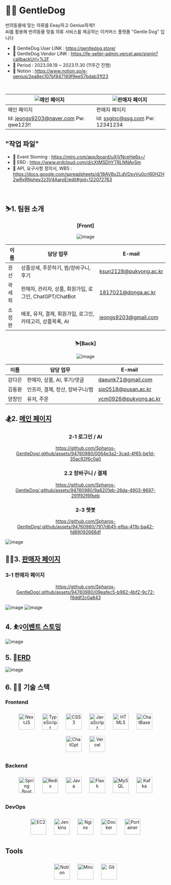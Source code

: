 # 🐕‍🦺 GentleDog
반려동물에 맞는 의류를 Eeay하고 Genius하게!!<br>
AI를 활용해 반려동물 맞춤 의류 서비스를 제공하는 이커머스 플랫폼 "Gentle Dog" 입니다

- 🔗 GentleDog User LINK : https://gentledog.store/
- 🔗 GentleDog Vendor LINK : https://fe-seller-admin.vercel.app/signin?callbackUrl=%2F
- 🎼 Period : 2023.09.19 ~ 2023.11.30 (11주간 진행)
- 📑 Notion : https://www.notion.so/e-genius/2ea8ec107bf847169f9ee57bdab31f23
<br>

| ![메인 페이지](https://github.com/Spharos-GentleDog/.github/assets/94760980/ecd3d4ef-2c0b-4f36-b211-4fe4034bccf8) | ![판매자 페이지](https://github.com/Spharos-GentleDog/.github/assets/94760980/38e9494b-0360-4b38-81ff-ea1574ba97f9) |
| --- | --- |
| 메인 페이지 | 판매자 페이지 |
| Id: jeongs9203@naver.com Pw: qwe123!! | Id: ssginc@ssg.com Pw: 12341234 |


## "작업 파일"
- 📑 Event Stoming : https://miro.com/app/board/uXjVNceHe6s=/
- 📑 ERD : https://www.erdcloud.com/d/cXtMSDhYTRLNNAySm
- 📑 API, 요구사항 정의서, WBS : https://docs.google.com/spreadsheets/d/18AVBxZLdVDsvVu0crl60HZH2wRxRNshey2z3V4AaroE/edit#gid=122072763
<br>



## ⛷1. 팀원 소개
<div align="center">  
  
### [Front]

![image](https://github.com/Spharos-GentleDog/.github/assets/94760980/34a9c91a-a5f6-4870-87d1-9fcb4ca0a7e2)


| 이름   | 담당 업무                                       | E-mail                   |
|--------|--------------------------------------------------|--------------------------|
| 권선   | 상품상세, 주문하기, 찜/장바구니, 후기          | ksun2128@pukyong.ac.kr  |
| 곽세희 | 판매자, 관리자, 상품, 회원가입, 로그인, ChatGPT/ChatBot | 1817021@donga.ac.kr    |
| 소정완 | 배포, 유저, 결제, 회원가입, 로그인, 카테고리, 상품목록, AI | jeongs9203@gmail.com   |


  
### ⛷[Back]
  
![image](https://github.com/Spharos-GentleDog/.github/assets/94760980/bebdb806-2550-49ea-89be-6a88053e7f18)


| 이름    | 담당 업무                            | E-mail                     |
|---------|-------------------------------------|----------------------------|
| 강다은   | 판매자, 상품, AI, 후기/댓글       | daeunk71@gmail.com         |
| 김동환   | 인프라, 결제, 정산, 장바구니/찜  | sip0518@pusan.ac.kr        |
| 양창민   | 유저, 주문                          | ycm0926@pukyong.ac.kr      |

</div>

## 🏂2. [메인 페이지](https://gentledog.store/)

<div align="center">  
  
### 2-1 로그인 / AI
https://github.com/Spharos-GentleDog/.github/assets/94760980/0064e3a2-3cad-4f65-be1d-35ac92f6c0a0


### 2.2 장바구니 / 결제
https://github.com/Spharos-GentleDog/.github/assets/94760980/9a6201eb-26da-4903-8697-291f92f6fbeb

### 2-3 챗봇
https://github.com/Spharos-GentleDog/.github/assets/94760980/7917d645-efba-411b-ba42-fd89092668df
</div>

![image](https://github.com/Spharos-GentleDog/.github/assets/94760980/da466ed9-abe5-42de-9c64-28948ad01f40)

## 🏊‍♀️3. [판매자 페이지](https://fe-seller-admin.vercel.app/signin?callbackUrl=%2F/)

### 3-1 판매자 페이지
<div align="center">  
  
https://github.com/Spharos-GentleDog/.github/assets/94760980/09eafec5-b962-4bf2-9c72-f8ddf2c0a843

</div>
  
![image](https://github.com/Spharos-GentleDog/.github/assets/94760980/a59fc843-d137-44ca-bdf7-7283c1187774)
![image](https://github.com/Spharos-GentleDog/.github/assets/94760980/767605a1-753e-4586-adf1-d07a0be3a041)


## 4. ⛹️‍♀️[이벤트 스토밍](https://miro.com/app/board/uXjVNceHe6s=/?share_link_id=300445028113)

![image](https://github.com/Spharos-GentleDog/.github/assets/94760980/8fde5f34-ec9b-4a4d-a984-e272f5cda617)

## 5. 🚴<a href=//www.erdcloud.com/d/cXtMSDhYTRLNNAySm>ERD</a>

![image](https://github.com/Spharos-GentleDog/.github/assets/94760980/dcffa8c0-c5bb-41bb-8b66-e5671a29c480)


## 6. 🏋️‍♂️ 기술 스택
### Frontend  

<div align="center">  
  <a href="https://nextjs.org/" target="_blank"><img style="margin: 10px" src="https://profilinator.rishav.dev/skills-assets/nextjs.png" alt="NextJS" height="50" /></a> 
  <a href="https://www.typescriptlang.org/" target="_blank"><img style="margin: 10px" src="https://profilinator.rishav.dev/skills-assets/typescript-original.svg" alt="TypeScript" height="50" /></a>  
  <a href="https://www.w3schools.com/css/" target="_blank"><img style="margin: 10px" src="https://profilinator.rishav.dev/skills-assets/css3-original-wordmark.svg" alt="CSS3" height="50" /></a>  
  <a href="https://www.javascript.com/" target="_blank"><img style="margin: 10px" src="https://profilinator.rishav.dev/skills-assets/javascript-original.svg" alt="JavaScript" height="50" /></a>  
  <a href="https://en.wikipedia.org/wiki/HTML5" target="_blank"><img style="margin: 10px" src="https://profilinator.rishav.dev/skills-assets/html5-original-wordmark.svg" alt="HTML5" height="50" /></a>
  <a href="https://www.chatbase.co/" target="_blank"><img style="margin: 10px" src="https://github.com/Spharos-GentleDog/.github/assets/94760980/907205d4-8fc4-4b4e-a739-a56623019090" alt="ChatBase" height="50" /></a>
  <a href="https://openai.com/blog/chatgpt" target="_blank"><img style="margin: 10px" src="https://github.com/Spharos-GentleDog/.github/assets/94760980/552dddd7-8644-4b91-9e89-8e4b74c41b3c" alt="ChatGpt" height="50" /></a>
  <a href="https://vercel.com/" target="_blank"><img style="margin: 10px" src="https://github.com/Spharos-GentleDog/.github/assets/94760980/5df9af75-416f-4203-89d7-268dd10b9a62" alt="Vercel" height="50" /></a>
</div>

### Backend  

<div align="center">  
  <a href="https://docs.spring.io/spring-framework/docs/3.0.x/reference/expressions.html#:~:text=The%20Spring%20Expression%20Language%20(SpEL,and%20basic%20string%20templating%20functionality." target="_blank"><img style="margin: 10px" src="https://profilinator.rishav.dev/skills-assets/springio-icon.svg" alt="Spring Boot" height="50" /></a>  
  <a href="https://redis.io/" target="_blank"><img style="margin: 10px" src="https://profilinator.rishav.dev/skills-assets/redis-original-wordmark.svg" alt="Redis" height="50" /></a>  
  <a href="https://www.java.com/" target="_blank"><img style="margin: 10px" src="https://profilinator.rishav.dev/skills-assets/java-original-wordmark.svg" alt="Java" height="50" /></a>
  <a href="https://flask-docs-kr.readthedocs.io/ko/latest/" target="_blank"><img style="margin: 10px" src="https://github.com/Spharos-GentleDog/.github/assets/94760980/9433a860-520b-4401-8be2-f699584bb045" alt="Flask" height="50" /></a>
  <a href="https://www.mysql.com/" target="_blank"><img style="margin: 10px" src="https://profilinator.rishav.dev/skills-assets/mysql-original-wordmark.svg" alt="MySQL" height="50" /></a>  
  <a href="https://kafka.apache.org/" target="_blank"><img style="margin: 10px" src="https://github.com/Spharos-GentleDog/.github/assets/94760980/23417f0a-22d9-49c9-819b-55b707eff3cc" alt="Kafka" height="50" /></a>  

</div>

### DevOps  

<div align="center">  
  <a href="https://aws.amazon.com/ko/pm/ec2/?gclid=CjwKCAiAmZGrBhAnEiwAo9qHiV7FlaOMCLtnnmFrFUegG66zM18yHzzGkd8zg4KbBCrEOLX91vzynBoCIEcQAvD_BwE&trk=4c74fd91-5632-4f18-ac76-a6c66c92e185&sc_channel=ps&ef_id=CjwKCAiAmZGrBhAnEiwAo9qHiV7FlaOMCLtnnmFrFUegG66zM18yHzzGkd8zg4KbBCrEOLX91vzynBoCIEcQAvD_BwE:G:s&s_kwcid=AL!4422!3!477203497843!e!!g!!ec2!11549843702!111422708806" target="_blank"><img style="margin: 10px" src="https://github.com/Spharos-GentleDog/.github/assets/94760980/4b502b35-bb9c-49f8-be80-b148602904ab" alt="EC2" height="50" /></a>  
  <a href="https://www.jenkins.io/" target="_blank"><img style="margin: 10px" src="https://profilinator.rishav.dev/skills-assets/jenkins-icon.svg" alt="Jenkins" height="50" /></a>  
  <a href="https://www.nginx.com/" target="_blank"><img style="margin: 10px" src="https://profilinator.rishav.dev/skills-assets/nginx-original.svg" alt="Nginx" height="50" /></a>
  <a href="https://www.docker.com/" target="_blank"><img style="margin: 10px" src="https://profilinator.rishav.dev/skills-assets/docker-original-wordmark.svg" alt="Docker" height="50" /></a>  
  <a href="https://www.portainer.io/" target="_blank"><img style="margin: 10px" src="https://github.com/Spharos-GentleDog/.github/assets/94760980/d09890fb-1ba5-492b-a640-e71141868e1b" alt="Portainer" height="50" /></a>  
</div>

## Tools
<div align="center">  
  <a href="https://www.notion.so/ko-kr/product?utm_source=google&utm_campaign=10805039169&utm_medium=104440699897&utm_content=455555244437&utm_term=notion&targetid=kwd-312974742&gad_source=1&gclid=CjwKCAiAmZGrBhAnEiwAo9qHiS0A4d8S_9zwxhbIuAGloO73ROY-XkFGNLGeSYNHUzheUFaysJwB-hoCcLUQAvD_BwE" target="_blank"><img style="margin: 10px" src="https://github.com/Spharos-GentleDog/.github/assets/94760980/f743d947-4568-4026-afda-ea24c0795e1c" alt="Notion" height="50" /></a>  
  <a href="https://miro.com/app/dashboard/" target="_blank"><img style="margin: 10px" src="https://github.com/Spharos-GentleDog/.github/assets/94760980/16b3e617-890b-4098-bf3e-6c7572e2c81d" alt="Miro" height="50" /></a>  
  <a href="https://github.com/" target="_blank"><img style="margin: 10px" src="https://profilinator.rishav.dev/skills-assets/git-scm-icon.svg" alt="Git" height="50" /></a>
</div>
